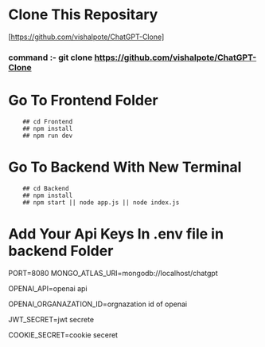 # Clone This Repositary
[https://github.com/vishalpote/ChatGPT-Clone]
### command :- git clone https://github.com/vishalpote/ChatGPT-Clone

# Go To Frontend Folder
        ## cd Frontend
        ## npm install
        ## npm run dev

# Go To Backend With New Terminal
        ## cd Backend
        ## npm install
        ## npm start || node app.js || node index.js


# Add Your Api Keys In .env file in backend Folder

PORT=8080
MONGO_ATLAS_URI=mongodb://localhost/chatgpt


OPENAI_API=openai api

OPENAI_ORGANAZATION_ID=orgnazation id of openai

JWT_SECRET=jwt secrete 

COOKIE_SECRET=cookie seceret